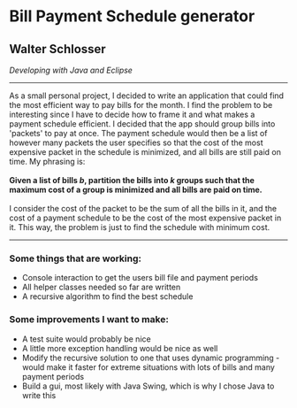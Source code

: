 <h1>Bill Payment Schedule generator</h1>
<h2>Walter Schlosser</h2>
<i>Developing with Java and Eclipse</i>
<hr>
<p>As a small personal project, I decided to write an application that could find the most efficient way to pay bills for the month.  I find the problem to be interesting since I have to decide how to frame it and what makes a payment schedule efficient.  I decided that the app should group bills into 'packets' to pay at once.  The payment schedule would then be a list of however many packets the user specifies so that the cost of the most expensive packet in the schedule is minimized, and all bills are still paid on time.  My phrasing is: <br><br>
<b>Given a list of bills <i>b</i>, partition the bills into <i>k</i> groups such that the maximum cost of a group is minimized and all bills are paid on time.</b><br><br>
I consider the cost of the packet to be the sum of all the bills in it, and the cost of a payment schedule to be the cost of the most expensive packet in it.  This way, the problem is just to find the schedule with minimum cost.</p>
<hr>
<h3>Some things that are working:</h3>
<ul>
<li>Console interaction to get the users bill file and payment periods</li>
<li>All helper classes needed so far are written</li>
<li>A recursive algorithm to find the best schedule</li>
</ul>
<h3>Some improvements I want to make:</h3>
<ul>
<li>A test suite would probably be nice</li>
<li>A little more exception handling would be nice as well</li>
<li>Modify the recursive solution to one that uses dynamic programming - would make it faster for extreme situations with lots of bills and many payment periods</li>
<li>Build a gui, most likely with Java Swing, which is why I chose Java to write this</li>
